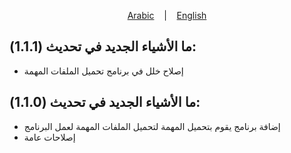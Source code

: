 <p align="center">
  <a href="https://github.com/oaokm/AL-Khatma/blob/main/UPDATE.md">Arabic</a>
  &nbsp;&nbsp;&nbsp;|&nbsp;&nbsp;&nbsp;
  <a href="https://github.com/oaokm/AL-Khatma/blob/main/UPDATE_EN.md">English</a>
</p>


## ما الأشياء الجديد في تحديث (1.1.1):
* إصلاح خلل في برنامج تحميل الملفات المهمة

## ما الأشياء الجديد في تحديث (1.1.0):
* إضافة برنامج يقوم بتحميل المهمة لتحميل الملفات المهمة لعمل البرنامج
* إصلاحات عامة


